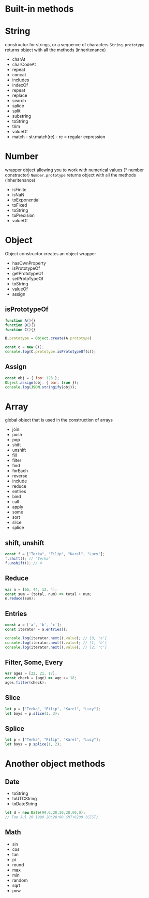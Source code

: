 # Built-in methods

# String
constructor for strings, or a sequence of characters
```String.prototype``` returns object with all the methods (inheritenance)


* charAt
* charCodeAt
* repeat
* concat
* includes
* indexOf
* repeat
* replace
* search
* splice
* split
* substring
* toString
* trim
* valueOf
* match - str.match(re) - re = regular expression





# Number
wrapper object allowing you to work with numerical values (* number constructor)
```Number.prototype``` returns object with all the methods (inheritenance)

* isFinite
* isNaN
* toExponential
* toFixed
* toString
* toPrecision
* valueOf


# Object
Object constructor creates an object wrapper

* hasOwnProperty
* isPrototypeOf
* getPrototypeOf
* setProtoTypeOf
* toString
* valueOf
* assign

## isPrototypeOf
```javascript
function A(){}
function B(){}
function C(){}

B.prototype = Object.create(A.prototype)

const c = new C();
console.log(C.prototype.isPrototypeOf(c));
```

## Assign
```javascript
const obj = { foo: 123 };
Object.assign(obj, { bar: true });
console.log(JSON.stringify(obj));
```



# Array 
global object that is used in the construction of arrays

* join
* push
* pop
* shift
* unshift
* fill
* filter
* find
* forEach
* reverse
* include
* reduce
* entries
* bind
* call
* apply
* some
* sort
* slice
* splice

## shift, unshift
```javascript
const f = ["Terka", "Filip", "Karel", "Lucy"];
f.shift(); // "Terka"
f.unshift(); // 4
```


## Reduce
```javascript
var n = [65, 44, 12, 4];
const sum = (total, num) => total + num;
n.reduce(sum);
```

## Entries
```javascript
const a = ['a', 'b', 'c'];
const iterator = a.entries();

console.log(iterator.next().value); // [0, 'a']
console.log(iterator.next().value); // [1, 'b']
console.log(iterator.next().value); // [2, 'c']
```



## Filter, Some, Every
```javascript
var ages = [22, 21, 17];
const check = (age) => age >= 18;
ages.filter(check);
```
## Slice
```javascript
let p = ["Terka", "Filip", "Karel", "Lucy"];
let boys = p.slice(1, 3);
```
## Splice
```javascript
let p = ["Terka", "Filip", "Karel", "Lucy"];
let boys = p.splice(1, 2);
```


# Another object methods
## Date

* toString
* toUTCString
* toDateString

```javascript
let d = new Date(99,6,20,20,28,00,0);
// Tue Jul 20 1999 20:28:00 GMT+0200 (CEST)
```
## Math 

* sin
* cos
* tan
* pi
* round
* max
* min
* random
* sqrt
* pow


